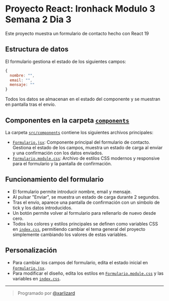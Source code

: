 # Proyecto React: Ironhack Modulo 3 Semana 2 Dia 3

Este proyecto muestra un formulario de contacto hecho con React 19

## Estructura de datos

El formulario gestiona el estado de los siguientes campos:

```js
{
  nombre: "",
  email: "",
  mensaje: ""
}
```

Todos los datos se almacenan en el estado del componente y se muestran en pantalla tras el envío.

## Componentes en la carpeta [`components`](./src/components/)

La carpeta [`src/components`](./src/components/) contiene los siguientes archivos principales:

- [`Formulario.jsx`](./src/components/Formulario.jsx): Componente principal del formulario de contacto. Gestiona el estado de los campos, muestra un estado de carga al enviar y una confirmación con los datos enviados.
- [`Formulario.module.css`](./src/components/Formulario.module.css): Archivo de estilos CSS modernos y responsive para el formulario y la pantalla de confirmación.

## Funcionamiento del formulario

- El formulario permite introducir nombre, email y mensaje.
- Al pulsar "Enviar", se muestra un estado de carga durante 2 segundos.
- Tras el envío, aparece una pantalla de confirmación con un símbolo de tick y los datos introducidos.
- Un botón permite volver al formulario para rellenarlo de nuevo desde cero.
- Todos los colores y estilos principales se definen como variables CSS en [`index.css`](./src/index.css), permitiendo cambiar el tema general del proyecto simplemente cambiando los valores de estas variables.

## Personalización

- Para cambiar los campos del formulario, edita el estado inicial en [`Formulario.jsx`](./src/components/Formulario.jsx).
- Para modificar el diseño, edita los estilos en [`Formulario.module.css`](./src/components/Formulario.module.css) y las variables en [`index.css`](./src/index.css).

---

> Programado por [@xarlizard](https://github.com/xarlizard)
